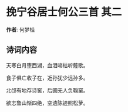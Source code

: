# 挽宁谷居士何公三首  其二

**作者**: 何梦桂

## 诗词内容

天寒白月堕西湖，血泪啼枯听薤歌。

食子俱亡收子在，近孙犹少远孙多。

北邙有地存诗窖，后圃无人负鞠窠。

欲志鲁山惭四绝，空遗陈迹照松萝。

